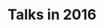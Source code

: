 ---
layout: talks
title: Talks in 2016
image: /assets/images/talks.jpg
talks:
- 
    event:
        name: GalaxyAdmins Meetup (Online)
        location:
            country: online
        date: 2016-12-15
    talk:
        title: "Galaxy Training Network - rebooted"
        link: https://bebatut-slides.github.io/galaxy_admin_meetup_12_16/#/
        source: https://github.com/bebatut-slides/galaxy_admin_meetup_12_16
        duration: 
-
    event:
        name: Bioinformatics for Human Health and Disease
        location:
            city: Heidelberg
            country: Germany
        date: 2016-11-27
    talk:
        title: "Tool deployment and sustainability in bioinformatics - Fixed!"
        link: https://github.com/bebatut-slides/de_nbi_heidelberg_11_16
        source: https://bebatut-slides.github.io/de_nbi_heidelberg_11_16/#/
        duration: 
-
    event:
        name: Swiss German Galaxy Days
        location:
            city: Freiburg
            country: Germany
        date: 2016-10-20
    talk:
        title: "Galaxy Training Network - rebooted"
        link: https://bebatut-slides.github.io/swiss_german_galaxy_days_10_16/#/
        source: https://github.com/bebatut-slides/swiss_german_galaxy_days_10_16
        duration:
-
    event:
        name: Galaxy workshop
        location:
            city: Clermont-Ferrand
            country: France
        date: 2016-05-25
    talk:
        title: "Tool integration in Galaxy environment"
        link: http://bebatut-slides.github.io/galaxy_workshop_05_16/#/
        source: https://github.com/bebatut-slides/galaxy_workshop_05_16
        duration: 
-
    event:
        name: Backofen Lab
        location:
            city: Freiburg
            country: Germany
        date: 2016-05-10
    talk:
        title: "Analyze your microbiota sequencing data using a Galaxy-based framework"
        link: http://bebatut-slides.github.io/freiburg_05_16/#/
        source: https://github.com/bebatut-slides/freiburg_05_16
        duration: 30min
---